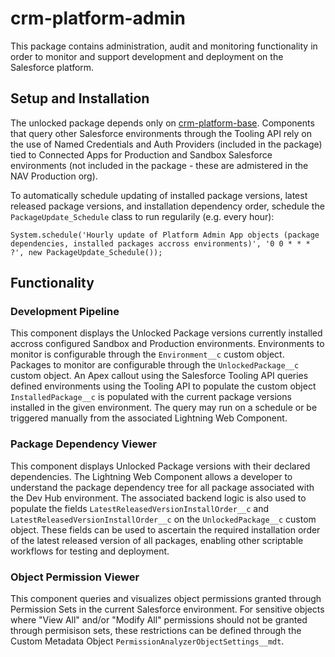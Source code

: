 # crm-platform-admin
This package contains administration, audit and monitoring functionality in order to monitor and support development and
deployment on the Salesforce platform. 

## Setup and Installation
The unlocked package depends only on [crm-platform-base](https://github.com/navikt/crm-platform-base). Components
that query other Salesforce environments through the Tooling API rely on the use of Named Credentials and Auth Providers
(included in the package) tied to Connected Apps for Production and Sandbox Salesforce environments (not included in the
 package - these are admistered in the NAV Production org).  
 
 To automatically schedule updating of installed package versions, latest released package versions, and installation
  dependency order, schedule the `PackageUpdate_Schedule` class to run regularily (e.g. every hour):

 ```
 System.schedule('Hourly update of Platform Admin App objects (package dependencies, installed packages accross environments)', '0 0 * * * ?', new PackageUpdate_Schedule());
  ```

## Functionality
### Development Pipeline
This component displays the Unlocked Package versions currently installed accross configured Sandbox and Production
environments. Environments to monitor is configurable through the `Environment__c` custom object. Packages to monitor 
are configurable through the `UnlockedPackage__c` custom object. An Apex callout using the Salesforce Tooling API queries 
defined environments using the Tooling API to populate the custom object `InstalledPackage__c` is populated
with the current package versions installed in the given environment. The query may run on a schedule or be triggered 
manually from the associated Lightning Web Component.


### Package Dependency Viewer
This component displays Unlocked Package versions with their declared dependencies. The Lightning Web Component allows
a developer to understand the package dependency tree for all package associated with the Dev Hub environment. 
The associated backend logic is also used to populate the fields `LatestReleasedVersionInstallOrder__c` and
 `LatestReleasedVersionInstallOrder__c` on the `UnlockedPackage__c` custom object. These fields can be used to
 ascertain the required installation order of the latest released version of all packages, enabling other scriptable
 workflows for testing and deployment.


### Object Permission Viewer
This component queries and visualizes object permissions granted through Permission Sets in the current Salesforce 
environment. For sensitive objects where "View All" and/or "Modify All" permissions should not be granted through
 permisison sets, these restrictions can be defined through the Custom Metadata Object 
 `PermissionAnalyzerObjectSettings__mdt`.